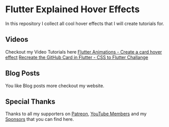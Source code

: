 # Flutter Explained Hover Effects

In this repository I collect all cool hover effects that I will create tutorials for.

## Videos

Checkout my Video Tutorials here
[Flutter Animations - Create a card hover effect](https://youtu.be/R7zIj84X4Bk)
[Recreate the GitHub Card in Flutter - CSS to Flutter Challange](https://youtu.be/0Q4KlANDDL8)

## Blog Posts

You like Blog posts more checkout my website.

## Special Thanks

Thanks to all my supporters on [Patreon](https://patreon.com/dev_cafe), [YouTube Members](https://www.youtube.com/channel/UCgUnLn1FpuHHmO66vn4o1NA/join) and my [Sponsors](https://flutter-explained.dev/sponsors) that you can find here.
